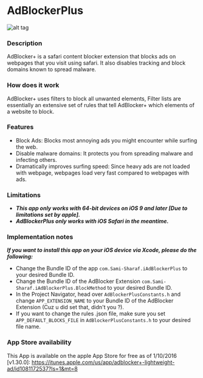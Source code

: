 # AdBlockerPlus
![alt tag](http://i.imgur.com/hEWEBUq.png)

### Description
AdBlocker+ is a safari content blocker extension that blocks ads on webpages that you visit using safari. It also disables tracking and block domains known to spread malware.

### How does it work
AdBlocker+ uses filters to block all unwanted elements, Filter lists are essentially an extensive set of rules that tell AdBlocker+ which elements of a website to block.

### Features
- Block Ads: Blocks most annoying ads you might encounter while surfing the web.
- Disable malware domains: It protects you from spreading malware and infecting others.
- Dramatically improves surfing speed: Since heavy ads are not loaded with webpage, webpages load very fast compared to webpages with ads.

### Limitations
- ***This app only works with 64-bit devices on iOS 9 and later [Due to limitations set by apple].***
- ***AdBlockerPlus only works with iOS Safari in the meantime.***

### Implementation notes
***If you want to install this app on your iOS device via Xcode, please do the following:***
- Change the Bundle ID of the app `com.Sami-Sharaf.iAdBlockerPlus` to your desired Bundle ID.
- Change the Bundle ID of the AdBlocker Extension `com.Sami-Sharaf.iAdBlockerPlus.BlockMethod` to your desired Bundle ID.
- In the Project Navigator, head over `AdBlockerPlusConstants.h` and change `APP_EXTENSION_NAME` to your Bundle ID of the AdBlocker Extension (Cuz u did set that, didn't you ?).
- If you want to change the rules .json file, make sure you set `APP_DEFAULT_BLOCKS_FILE` in `AdBlockerPlusConstants.h` to your desired file name.

### App Store availability
This App is available on the apple App Store for free as of 1/10/2016 [v1.30.0]:
https://itunes.apple.com/us/app/adblocker+-lightweight-ad/id1081172537?ls=1&mt=8
